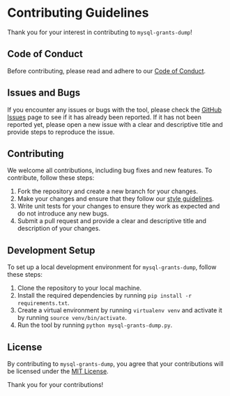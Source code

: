 # Contributing Guidelines

Thank you for your interest in contributing to `mysql-grants-dump`!

## Code of Conduct

Before contributing, please read and adhere to our [Code of Conduct](./CODE_OF_CONDUCT.md).

## Issues and Bugs

If you encounter any issues or bugs with the tool, please check the [GitHub Issues](https://github.com/lyudaio/grantsdump/issues) page to see if it has already been reported. If it has not been reported yet, please open a new issue with a clear and descriptive title and provide steps to reproduce the issue.

## Contributing

We welcome all contributions, including bug fixes and new features. To contribute, follow these steps:

1. Fork the repository and create a new branch for your changes.
2. Make your changes and ensure that they follow our [style guidelines](./STYLE_GUIDELINES.md).
3. Write unit tests for your changes to ensure they work as expected and do not introduce any new bugs.
4. Submit a pull request and provide a clear and descriptive title and description of your changes.

## Development Setup

To set up a local development environment for `mysql-grants-dump`, follow these steps:

1. Clone the repository to your local machine.
2. Install the required dependencies by running `pip install -r requirements.txt`.
3. Create a virtual environment by running `virtualenv venv` and activate it by running `source venv/bin/activate`.
4. Run the tool by running `python mysql-grants-dump.py`.

## License

By contributing to `mysql-grants-dump`, you agree that your contributions will be licensed under the [MIT License](./LICENSE).

Thank you for your contributions!
